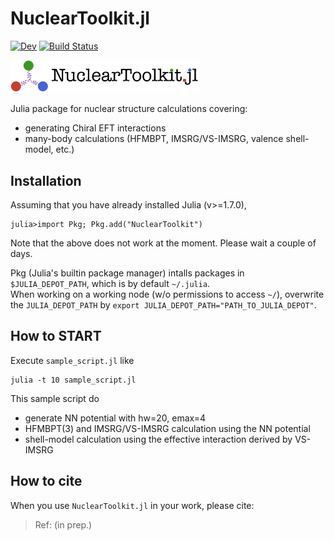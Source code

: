 # NuclearToolkit.jl

[![Dev](https://img.shields.io/badge/docs-dev-blue.svg)](https://SotaYoshida.github.io/NuclearToolkit.jl/dev)
[![Build Status](https://github.com/SotaYoshida/NuclearToolkit.jl/actions/workflows/CI.yml/badge.svg?branch=main)](https://github.com/SotaYoshida/NuclearToolkit.jl/actions/workflows/CI.yml?query=branch%3Amain)

<img src="https://github.com/SotaYoshida/NuclearToolkit.jl/blob/main/docs/src/assets/logo_full.png" width=60%>


Julia package for nuclear structure calculations covering:
- generating Chiral EFT interactions
- many-body calculations (HFMBPT, IMSRG/VS-IMSRG, valence shell-model, etc.)

## Installation

Assuming that you have already installed Julia (v>=1.7.0),
```jldoctest
julia>import Pkg; Pkg.add("NuclearToolkit")
```
Note that the above does not work at the moment. Please wait a couple of days.
 
Pkg (Julia's builtin package manager) intalls packages in ```$JULIA_DEPOT_PATH```, which is by default ```~/.julia```.  
When working on a working node (w/o permissions to access ```~/```), overwrite the ```JULIA_DEPOT_PATH``` by ```export JULIA_DEPOT_PATH="PATH_TO_JULIA_DEPOT"```.

## How to START

Execute `sample_script.jl` like
```
julia -t 10 sample_script.jl
```

This sample script do 
 - generate NN potential with hw=20, emax=4
 - HFMBPT(3) and IMSRG/VS-IMSRG calculation using the NN potential 
 - shell-model calculation using the effective interaction derived by VS-IMSRG

## How to cite

When you use `NuclearToolkit.jl` in your work, please cite:

> Ref: (in prep.)
